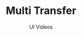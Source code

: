 ---
layout: embed
permalink: apps/bank/business-processes/multi-transfer/ux-videos
lang: en
page_id: apps-bank-architectures-asset-management-video


title: Multi Transfer
subtitle: UI Videos
backUrl: /apps/bank/business-processes/multi-transfer/

description: Diagrams
---